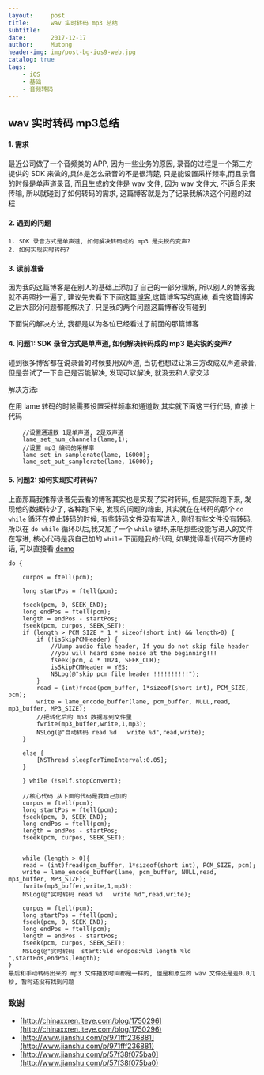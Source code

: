 ```yaml
---
layout:     post
title:      wav 实时转码 mp3 总结
subtitle:   
date:       2017-12-17
author:     Mutong
header-img: img/post-bg-ios9-web.jpg
catalog: true
tags:
    - iOS
    - 基础
    - 音频转码
---
```



## wav 实时转码 mp3总结

#### 1. 需求
最近公司做了一个音频类的 APP, 因为一些业务的原因, 录音的过程是一个第三方提供的 SDK 来做的,具体是怎么录音的不是很清楚, 只是能设置采样频率,而且录音的时候是单声道录音, 而且生成的文件是 wav 文件, 因为 wav 文件大, 不适合用来传输, 所以就碰到了如何转码的需求, 这篇博客就是为了记录我解决这个问题的过程

#### 2. 遇到的问题
    1. SDK 录音方式是单声道, 如何解决转码成的 mp3 是尖锐的变声?
    2. 如何实现实时转码? 

#### 3. 读前准备

因为我的这篇博客是在别人的基础上添加了自己的一部分理解, 所以别人的博客我就不再照抄一遍了, 建议先去看下下面这篇[博客](http://www.jianshu.com/p/971fff236881),这篇博客写的真棒, 看完这篇博客之后大部分问题都能解决了, 只是我的两个问题这篇博客没有碰到

下面说的解决方法, 我都是以为各位已经看过了前面的那篇博客

#### 4. 问题1: SDK 录音方式是单声道,  如何解决转码成的 mp3 是尖锐的变声?

碰到很多博客都在说录音的时候要用双声道, 当初也想过让第三方改成双声道录音, 但是尝试了一下自己是否能解决, 发现可以解决, 就没去和人家交涉
	
解决方法:
		
在用 lame 转码的时候需要设置采样频率和通道数,其实就下面这三行代码, 直接上代码

```
    //设置通道数 1是单声道, 2是双声道
    lame_set_num_channels(lame,1);
    //设置 mp3 编码的采样率
    lame_set_in_samplerate(lame, 16000);
    lame_set_out_samplerate(lame, 16000);
```

#### 5. 问题2: 如何实现实时转码? 
上面那篇我推荐读者先去看的博客其实也是实现了实时转码, 但是实际跑下来, 发现他的数据转少了, 各种跑下来, 发现的问题的缘由, 其实就在在转码的那个 `do while` 循环在停止转码的时候, 有些转码文件没有写进入, 刚好有些文件没有转码, 所以在 `do while` 循环以后,我又加了一个 `while` 循环,来吧那些没能写进入的文件在写进, 核心代码是我自己加的 `while`  下面是我的代码, 如果觉得看代码不方便的话, 可以直接看 [demo](https://github.com/SuperMutong/wavConvertMP3)
	 
```
do {

    curpos = ftell(pcm);

    long startPos = ftell(pcm);

    fseek(pcm, 0, SEEK_END);
    long endPos = ftell(pcm);
    length = endPos - startPos;
    fseek(pcm, curpos, SEEK_SET);
    if (length > PCM_SIZE * 1 * sizeof(short int) && length>0) {
        if (!isSkipPCMHeader) {
            //Uump audio file header, If you do not skip file header
            //you will heard some noise at the beginning!!!
            fseek(pcm, 4 * 1024, SEEK_CUR);
            isSkipPCMHeader = YES;
            NSLog(@"skip pcm file header !!!!!!!!!!");
        }
        read = (int)fread(pcm_buffer, 1*sizeof(short int), PCM_SIZE, pcm);
        write = lame_encode_buffer(lame, pcm_buffer, NULL,read, mp3_buffer, MP3_SIZE);
        //把转化后的 mp3 数据写到文件里
        fwrite(mp3_buffer,write,1,mp3);
        NSLog(@"自动转码 read %d   write %d",read,write);
    }

    else {
        [NSThread sleepForTimeInterval:0.05];
    }

    } while (!self.stopConvert);

    //核心代码 从下面的代码是我自己加的
    curpos = ftell(pcm);
    long startPos = ftell(pcm);
    fseek(pcm, 0, SEEK_END);
    long endPos = ftell(pcm);
    length = endPos - startPos;
    fseek(pcm, curpos, SEEK_SET);


    while (length > 0){
    read = (int)fread(pcm_buffer, 1*sizeof(short int), PCM_SIZE, pcm);
    write = lame_encode_buffer(lame, pcm_buffer, NULL,read, mp3_buffer, MP3_SIZE);
    fwrite(mp3_buffer,write,1,mp3);
    NSLog(@"实时转码 read %d   write %d",read,write);

    curpos = ftell(pcm);
    long startPos = ftell(pcm);
    fseek(pcm, 0, SEEK_END);
    long endPos = ftell(pcm);
    length = endPos - startPos;
    fseek(pcm, curpos, SEEK_SET);
    NSLog(@"实时转码  start:%ld endpos:%ld length %ld ",startPos,endPos,length);
}
最后和手动转码出来的 mp3 文件播放时间都是一样的, 但是和原生的 wav 文件还是差0.0几秒, 暂时还没有找到问题
```

### 致谢

* [http://chinaxxren.iteye.com/blog/1750296](http://chinaxxren.iteye.com/blog/1750296)
* [http://www.jianshu.com/p/971fff236881](http://www.jianshu.com/p/971fff236881)
* [http://www.jianshu.com/p/57f38f075ba0](http://www.jianshu.com/p/57f38f075ba0)
